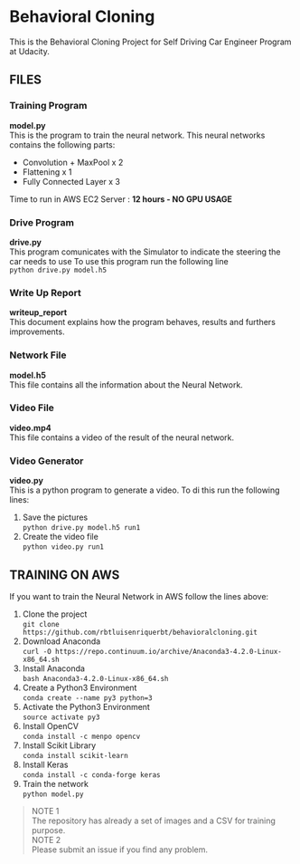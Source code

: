 # Behavioral Cloning
This is the Behavioral Cloning Project for Self Driving Car Engineer Program at Udacity.

## FILES
### Training Program
**model.py**  
This is the program to train the neural network. This neural networks contains the following parts:
- Convolution + MaxPool x 2
- Flattening x 1
- Fully Connected Layer x 3

Time to run in AWS EC2 Server : **12 hours - NO GPU USAGE**

### Drive Program
**drive.py**  
This program comunicates with the Simulator to indicate the steering the car needs to use
To use this program run the following line  
``python drive.py model.h5``

### Write Up Report
**writeup_report**  
This document explains how the program behaves,
results and furthers improvements.

### Network File
**model.h5**  
This file contains all the information about the Neural Network.

### Video File
**video.mp4**  
This file contains a video of the result of the neural network.

### Video Generator
**video.py**  
This is a python program to generate a video. To di this run the following lines:
1. Save the pictures  
``python drive.py model.h5 run1``
2. Create the video file  
``python video.py run1``


## TRAINING ON AWS
If you want to train the Neural Network in AWS follow the lines above:

1. Clone the project  
``git clone https://github.com/rbtluisenriquerbt/behavioralcloning.git``
2. Download Anaconda  
``curl -O https://repo.continuum.io/archive/Anaconda3-4.2.0-Linux-x86_64.sh
``  
3. Install Anaconda  
``bash Anaconda3-4.2.0-Linux-x86_64.sh``
4. Create a Python3 Environment  
``conda create --name py3 python=3``
5. Activate the Python3 Environment  
``source activate py3``
6. Install OpenCV  
``conda install -c menpo opencv``
7. Install Scikit Library  
``conda install scikit-learn``
8. Install Keras  
``conda install -c conda-forge keras``
9. Train the network  
``python model.py``  

> NOTE 1  
The repository has already a set of images and a CSV for training purpose.  
> NOTE 2  
Please submit an issue if you find any problem.
